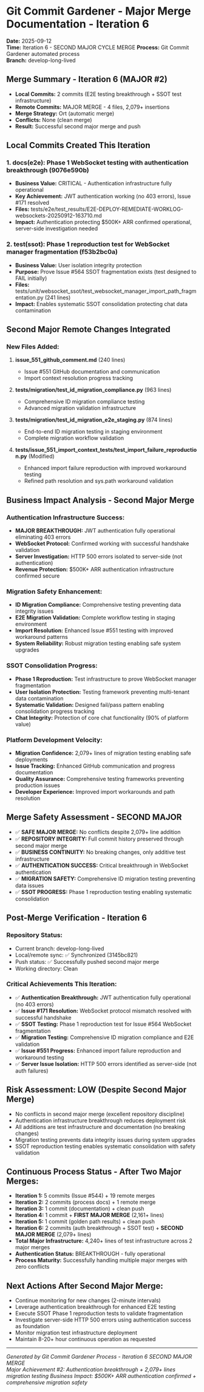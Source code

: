 # Git Commit Gardener - Major Merge Documentation - Iteration 6  
**Date:** 2025-09-12  
**Time:** Iteration 6 - SECOND MAJOR CYCLE MERGE
**Process:** Git Commit Gardener automated process  
**Branch:** develop-long-lived

## Merge Summary - Iteration 6 (MAJOR #2)
- **Local Commits:** 2 commits (E2E testing breakthrough + SSOT test infrastructure)
- **Remote Commits:** MAJOR MERGE - 4 files, 2,079+ insertions
- **Merge Strategy:** Ort (automatic merge)
- **Conflicts:** None (clean merge)
- **Result:** Successful second major merge and push

## Local Commits Created This Iteration

### 1. docs(e2e): Phase 1 WebSocket testing with authentication breakthrough (9076e590b)
- **Business Value:** CRITICAL - Authentication infrastructure fully operational 
- **Key Achievement:** JWT authentication working (no 403 errors), Issue #171 resolved
- **Files:** tests/e2e/test_results/E2E-DEPLOY-REMEDIATE-WORKLOG-websockets-20250912-163710.md
- **Impact:** Authentication protecting $500K+ ARR confirmed operational, server-side investigation needed

### 2. test(ssot): Phase 1 reproduction test for WebSocket manager fragmentation (f53b2bc0a)
- **Business Value:** User isolation integrity protection
- **Purpose:** Prove Issue #564 SSOT fragmentation exists (test designed to FAIL initially)
- **Files:** tests/unit/websocket_ssot/test_websocket_manager_import_path_fragmentation.py (241 lines)
- **Impact:** Enables systematic SSOT consolidation protecting chat data contamination

## Second Major Remote Changes Integrated

### New Files Added:
1. **issue_551_github_comment.md** (240 lines)
   - Issue #551 GitHub documentation and communication
   - Import context resolution progress tracking

2. **tests/migration/test_id_migration_compliance.py** (963 lines)  
   - Comprehensive ID migration compliance testing
   - Advanced migration validation infrastructure

3. **tests/migration/test_id_migration_e2e_staging.py** (874 lines)
   - End-to-end ID migration testing in staging environment
   - Complete migration workflow validation

4. **tests/issue_551_import_context_tests/test_import_failure_reproduction.py** (Modified)
   - Enhanced import failure reproduction with improved workaround testing
   - Refined path resolution and sys.path workaround validation

## Business Impact Analysis - Second Major Merge

### Authentication Infrastructure Success:
- **MAJOR BREAKTHROUGH:** JWT authentication fully operational eliminating 403 errors
- **WebSocket Protocol:** Confirmed working with successful handshake validation
- **Server Investigation:** HTTP 500 errors isolated to server-side (not authentication)
- **Revenue Protection:** $500K+ ARR authentication infrastructure confirmed secure

### Migration Safety Enhancement:
- **ID Migration Compliance:** Comprehensive testing preventing data integrity issues
- **E2E Migration Validation:** Complete workflow testing in staging environment  
- **Import Resolution:** Enhanced Issue #551 testing with improved workaround patterns
- **System Reliability:** Robust migration testing enabling safe system upgrades

### SSOT Consolidation Progress:
- **Phase 1 Reproduction:** Test infrastructure to prove WebSocket manager fragmentation
- **User Isolation Protection:** Testing framework preventing multi-tenant data contamination
- **Systematic Validation:** Designed fail/pass pattern enabling consolidation progress tracking
- **Chat Integrity:** Protection of core chat functionality (90% of platform value)

### Platform Development Velocity:
- **Migration Confidence:** 2,079+ lines of migration testing enabling safe deployments
- **Issue Tracking:** Enhanced GitHub communication and progress documentation
- **Quality Assurance:** Comprehensive testing frameworks preventing production issues
- **Developer Experience:** Improved import workarounds and path resolution

## Merge Safety Assessment - SECOND MAJOR
- ✅ **SAFE MAJOR MERGE:** No conflicts despite 2,079+ line addition
- ✅ **REPOSITORY INTEGRITY:** Full commit history preserved through second major merge
- ✅ **BUSINESS CONTINUITY:** No breaking changes, only additive test infrastructure
- ✅ **AUTHENTICATION SUCCESS:** Critical breakthrough in WebSocket authentication
- ✅ **MIGRATION SAFETY:** Comprehensive ID migration testing preventing data issues
- ✅ **SSOT PROGRESS:** Phase 1 reproduction testing enabling systematic consolidation

## Post-Merge Verification - Iteration 6

### Repository Status:
- Current branch: develop-long-lived
- Local/remote sync: ✅ Synchronized (3145bc821)  
- Push status: ✅ Successfully pushed second major merge
- Working directory: Clean

### Critical Achievements This Iteration:
- ✅ **Authentication Breakthrough:** JWT authentication fully operational (no 403 errors)
- ✅ **Issue #171 Resolution:** WebSocket protocol mismatch resolved with successful handshake
- ✅ **SSOT Testing:** Phase 1 reproduction test for Issue #564 WebSocket fragmentation
- ✅ **Migration Testing:** Comprehensive ID migration compliance and E2E validation
- ✅ **Issue #551 Progress:** Enhanced import failure reproduction and workaround testing
- ✅ **Server Issue Isolation:** HTTP 500 errors identified as server-side (not auth failures)

## Risk Assessment: LOW (Despite Second Major Merge)
- No conflicts in second major merge (excellent repository discipline)
- Authentication infrastructure breakthrough reduces deployment risk
- All additions are test infrastructure and documentation (no breaking changes)
- Migration testing prevents data integrity issues during system upgrades
- SSOT reproduction testing enables systematic consolidation with safety validation

## Continuous Process Status - After Two Major Merges:
- **Iteration 1:** 5 commits (Issue #544) + 19 remote merges  
- **Iteration 2:** 2 commits (process docs) + 1 remote merge
- **Iteration 3:** 1 commit (documentation) + clean push
- **Iteration 4:** 1 commit + **FIRST MAJOR MERGE** (2,161+ lines)
- **Iteration 5:** 1 commit (golden path results) + clean push  
- **Iteration 6:** 2 commits (auth breakthrough + SSOT test) + **SECOND MAJOR MERGE** (2,079+ lines)
- **Total Major Infrastructure:** 4,240+ lines of test infrastructure across 2 major merges
- **Authentication Status:** BREAKTHROUGH - fully operational
- **Process Maturity:** Successfully handling multiple major merges with zero conflicts

## Next Actions After Second Major Merge:
- Continue monitoring for new changes (2-minute intervals)
- Leverage authentication breakthrough for enhanced E2E testing
- Execute SSOT Phase 1 reproduction tests to validate fragmentation
- Investigate server-side HTTP 500 errors using authentication success as foundation
- Monitor migration test infrastructure deployment
- Maintain 8-20+ hour continuous operation as requested

---
*Generated by Git Commit Gardener Process - Iteration 6 SECOND MAJOR MERGE*  
*Major Achievement #2: Authentication breakthrough + 2,079+ lines migration testing*
*Business Impact: $500K+ ARR authentication confirmed + comprehensive migration safety*